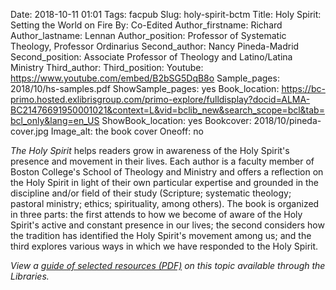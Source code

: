 Date: 2018-10-11 01:01
Tags: facpub
Slug: holy-spirit-bctm
Title: Holy Spirit: Setting the World on Fire
By: Co-Edited 
Author_firstname: Richard 
Author_lastname: Lennan
Author_position:  Professor of Systematic Theology, Professor Ordinarius
Second_author: Nancy Pineda-Madrid
Second_position: Associate Professor of Theology and Latino/Latina Ministry
Third_author: 
Third_position: 
Youtube: https://www.youtube.com/embed/B2bSG5DqB8o
Sample_pages: 2018/10/hs-samples.pdf
ShowSample_pages: yes
Book_location: https://bc-primo.hosted.exlibrisgroup.com/primo-explore/fulldisplay?docid=ALMA-BC21476691950001021&context=L&vid=bclib_new&search_scope=bcl&tab=bcl_only&lang=en_US
ShowBook_location: yes
Bookcover: 2018/10/pineda-cover.jpg
Image_alt: the book cover 
Oneoff: no

<em>The Holy Spirit</em> helps readers grow in awareness of the Holy Spirit's presence and movement in their lives. Each author is a faculty member of Boston College's School of Theology and Ministry and offers a reflection on the Holy Spirit in light of their own particular expertise and grounded in the discipline and/or field of their study (Scripture; systematic theology; pastoral ministry; ethics; spirituality, among others). The book is organized in three parts: the first attends to how we become of aware of the Holy Spirit's active and constant presence in our lives; the second considers how the tradition has identified the Holy Spirit's movement among us; and the third explores various ways in which we have responded to the Holy Spirit.  


<em>View a <a href="https://library.bc.edu/theme/img/facpub/2018/10/hs-guide.pdf">guide of selected resources (PDF)</a> on this topic available through the Libraries. </em>
